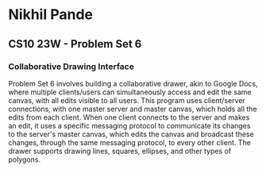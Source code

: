 # Nikhil Pande
## CS10 23W - Problem Set 6
### Collaborative Drawing Interface
Problem Set 6 involves building a collaborative drawer, akin to Google Docs, where multiple clients/users can simultaneously access and edit the same canvas, with all edits visible to all users. This program uses client/server connections, with one master server and master canvas, which holds all the edits from each client. When one client connects to the server and makes an edit, it uses a specific messaging protocol to communicate its changes to the server's master canvas, which edits the canvas and broadcast these changes, through the same messaging protocol, to every other client. The drawer supports drawing lines, squares, ellipses, and other types of polygons.
